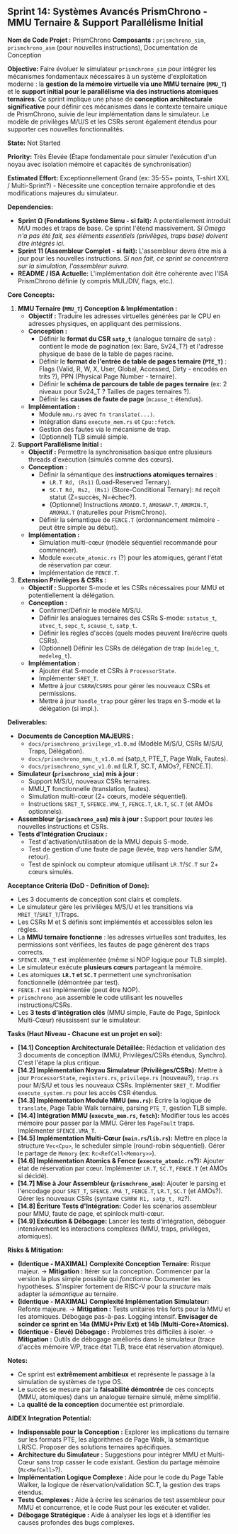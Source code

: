 ## Sprint 14: Systèmes Avancés PrismChrono - MMU Ternaire & Support Parallélisme Initial

**Nom de Code Projet :** PrismChrono
**Composants :** `prismchrono_sim`, `prismchrono_asm` (pour nouvelles instructions), Documentation de Conception

**Objective:** Faire évoluer le simulateur `prismchrono_sim` pour intégrer les mécanismes fondamentaux nécessaires à un système d'exploitation moderne : la **gestion de la mémoire virtuelle via une MMU ternaire (`MMU_T`)** et le **support initial pour le parallélisme via des instructions atomiques ternaires**. Ce sprint implique une phase de **conception architecturale significative** pour définir ces mécanismes dans le contexte ternaire unique de PrismChrono, suivie de leur implémentation dans le simulateur. Le modèle de privilèges M/U/S et les CSRs seront également étendus pour supporter ces nouvelles fonctionnalités.

**State:** Not Started

**Priority:** Très Élevée (Étape fondamentale pour simuler l'exécution d'un noyau avec isolation mémoire et capacités de synchronisation)

**Estimated Effort:** Exceptionnellement Grand (ex: 35-55+ points, T-shirt XXL / Multi-Sprint?) - Nécessite une conception ternaire approfondie et des modifications majeures du simulateur.

**Dependencies:**
*   **Sprint Ω (Fondations Système Simu - si fait):** A potentiellement introduit M/U modes et traps de base. Ce sprint l'étend massivement. *Si Omega n'a pas été fait, ses éléments essentiels (privilèges, traps base) doivent être intégrés ici.*
*   **Sprint 11 (Assembleur Complet - si fait):** L'assembleur devra être mis à jour pour les nouvelles instructions. *Si non fait, ce sprint se concentrera sur la simulation, l'assembleur suivra.*
*   **README / ISA Actuelle:** L'implémentation doit être cohérente avec l'ISA PrismChrono définie (y compris MUL/DIV, flags, etc.).

**Core Concepts:**

1.  **MMU Ternaire (`MMU_T`) Conception & Implémentation :**
    *   **Objectif :** Traduire les adresses virtuelles générées par le CPU en adresses physiques, en appliquant des permissions.
    *   **Conception :**
        *   Définir le **format du CSR `satp_t`** (analogue ternaire de `satp`) : contient le mode de pagination (ex: Bare, Sv24_T?) et l'adresse physique de base de la table de pages racine.
        *   Définir le **format de l'entrée de table de pages ternaire (`PTE_T`)** : Flags (Valid, R, W, X, User, Global, Accessed, Dirty - encodés en trits ?), PPN (Physical Page Number - ternaire).
        *   Définir le **schéma de parcours de table de pages ternaire** (ex: 2 niveaux pour Sv24_T ? Tailles de pages ternaires ?).
        *   Définir les **causes de faute de page** (`mcause_t` étendus).
    *   **Implémentation :**
        *   Module `mmu.rs` avec `fn translate(...)`.
        *   Intégration dans `execute_mem.rs` et `Cpu::fetch`.
        *   Gestion des fautes via le mécanisme de trap.
        *   (Optionnel) TLB simulé simple.
2.  **Support Parallélisme Initial :**
    *   **Objectif :** Permettre la synchronisation basique entre plusieurs threads d'exécution (simulés comme des cœurs).
    *   **Conception :**
        *   Définir la sémantique des **instructions atomiques ternaires** :
            *   `LR.T Rd, (Rs1)` (Load-Reserved Ternary).
            *   `SC.T Rd, Rs2, (Rs1)` (Store-Conditional Ternary): `Rd` reçoit statut (Z=succès, N=échec?).
            *   (Optionnel) Instructions `AMOADD.T`, `AMOSWAP.T`, `AMOMIN.T`, `AMOMAX.T` (naturelles pour PrismChrono).
        *   Définir la sémantique de `FENCE.T` (ordonnancement mémoire - peut être simple au début).
    *   **Implémentation :**
        *   Simulation multi-cœur (modèle séquentiel recommandé pour commencer).
        *   Module `execute_atomic.rs` (?) pour les atomiques, gérant l'état de réservation par cœur.
        *   Implémentation de `FENCE.T`.
3.  **Extension Privilèges & CSRs :**
    *   **Objectif :** Supporter S-mode et les CSRs nécessaires pour MMU et potentiellement la délégation.
    *   **Conception :**
        *   Confirmer/Définir le modèle M/S/U.
        *   Définir les analogues ternaires des CSRs S-mode: `sstatus_t`, `stvec_t`, `sepc_t`, `scause_t`, `satp_t`.
        *   Définir les règles d'accès (quels modes peuvent lire/écrire quels CSRs).
        *   (Optionnel) Définir les CSRs de délégation de trap (`mideleg_t`, `medeleg_t`).
    *   **Implémentation :**
        *   Ajouter état S-mode et CSRs à `ProcessorState`.
        *   Implémenter `SRET_T`.
        *   Mettre à jour `CSRRW`/`CSRRS` pour gérer les nouveaux CSRs et permissions.
        *   Mettre à jour `handle_trap` pour gérer les traps en S-mode et la délégation (si impl.).

**Deliverables:**
*   **Documents de Conception MAJEURS :**
    *   `docs/prismchrono_privilege_v1.0.md` (Modèle M/S/U, CSRs M/S/U, Traps, Délégation).
    *   `docs/prismchrono_mmu_t_v1.0.md` (satp_t, PTE_T, Page Walk, Fautes).
    *   `docs/prismchrono_sync_v1.0.md` (LR.T, SC.T, AMOs?, FENCE.T).
*   **Simulateur (`prismchrono_sim`) mis à jour :**
    *   Support M/S/U, nouveaux CSRs ternaires.
    *   MMU_T fonctionnelle (translation, fautes).
    *   Simulation multi-cœur (2+ cœurs, modèle séquentiel).
    *   Instructions `SRET_T`, `SFENCE.VMA_T`, `FENCE.T`, `LR.T`, `SC.T` (et AMOs optionnels).
*   **Assembleur (`prismchrono_asm`) mis à jour :** Support pour *toutes* les nouvelles instructions et CSRs.
*   **Tests d'Intégration Cruciaux :**
    *   Test d'activation/utilisation de la MMU depuis S-mode.
    *   Test de gestion d'une faute de page (levée, trap vers handler S/M, retour).
    *   Test de spinlock ou compteur atomique utilisant `LR.T`/`SC.T` sur 2+ cœurs simulés.

**Acceptance Criteria (DoD - Definition of Done):**
*   Les 3 documents de conception sont clairs et complets.
*   Le simulateur gère les privilèges M/S/U et les transitions via `MRET_T`/`SRET_T`/Traps.
*   Les CSRs M et S définis sont implémentés et accessibles selon les règles.
*   La **MMU ternaire fonctionne** : les adresses virtuelles sont traduites, les permissions sont vérifiées, les fautes de page génèrent des traps corrects.
*   `SFENCE.VMA_T` est implémentée (même si NOP logique pour TLB simple).
*   Le simulateur exécute **plusieurs cœurs** partageant la mémoire.
*   Les atomiques **`LR.T` et `SC.T`** permettent une synchronisation fonctionnelle (démontrée par test).
*   `FENCE.T` est implémentée (peut être NOP).
*   `prismchrono_asm` assemble le code utilisant les nouvelles instructions/CSRs.
*   Les **3 tests d'intégration clés** (MMU simple, Faute de Page, Spinlock Multi-Cœur) réussissent sur le simulateur.

**Tasks (Haut Niveau - Chacune est un projet en soi):**

*   **[14.1] Conception Architecturale Détaillée:** Rédaction et validation des 3 documents de conception (MMU, Privilèges/CSRs étendus, Synchro). C'est l'étape la plus critique.
*   **[14.2] Implémentation Noyau Simulateur (Privilèges/CSRs):** Mettre à jour `ProcessorState`, `registers.rs`, `privilege.rs` (nouveau?), `trap.rs` pour M/S/U et tous les nouveaux CSRs. Implémenter `SRET_T`. Modifier `execute_system.rs` pour les accès CSR étendus.
*   **[14.3] Implémentation Module MMU (`mmu.rs`):** Écrire la logique de `translate`, Page Table Walk ternaire, parsing `PTE_T`, gestion TLB simple.
*   **[14.4] Intégration MMU (`execute_mem.rs`, `fetch`):** Modifier tous les accès mémoire pour passer par la MMU. Gérer les `PageFault` traps. Implémenter `SFENCE.VMA_T`.
*   **[14.5] Implémentation Multi-Cœur (`main.rs`/`lib.rs`):** Mettre en place la structure `Vec<Cpu>`, le scheduler simple (round-robin séquentiel). Gérer le partage de `Memory` (ex: `Rc<RefCell<Memory>>`).
*   **[14.6] Implémentation Atomics & Fence (`execute_atomic.rs`?):** Ajouter état de réservation par cœur. Implémenter `LR.T`, `SC.T`, `FENCE.T` (et AMOs si décidé).
*   **[14.7] Mise à Jour Assembleur (`prismchrono_asm`):** Ajouter le parsing et l'encodage pour `SRET_T`, `SFENCE.VMA_T`, `FENCE.T`, `LR.T`, `SC.T` (et AMOs?). Gérer les nouveaux CSRs (syntaxe `CSRRW R1, satp_t, R2`?).
*   **[14.8] Écriture Tests d'Intégration:** Coder les scénarios assembleur pour MMU, faute de page, et spinlock multi-cœur.
*   **[14.9] Exécution & Débogage:** Lancer les tests d'intégration, déboguer intensivement les interactions complexes (MMU, traps, privilèges, atomiques).

**Risks & Mitigation:**
*   **(Identique - MAXIMAL)** **Complexité Conception Ternaire:** Risque majeur. -> **Mitigation :** Itérer sur la conception. Commencer par la version la plus simple possible qui *fonctionne*. Documenter les hypothèses. S'inspirer fortement de RISC-V pour la *structure* mais adapter la *sémantique* au ternaire.
*   **(Identique - MAXIMAL)** **Complexité Implémentation Simulateur:** Refonte majeure. -> **Mitigation :** Tests unitaires très forts pour la MMU et les atomiques. Débogage pas-à-pas. Logging intensif. **Envisager de scinder ce sprint en 14a (MMU+Priv Ext) et 14b (Multi-Core+Atomics).**
*   **(Identique - Élevé)** **Débogage :** Problèmes très difficiles à isoler. -> **Mitigation :** Outils de débogage améliorés dans le simulateur (trace d'accès mémoire V/P, trace état TLB, trace état réservation atomique).

**Notes:**
*   Ce sprint est **extrêmement ambitieux** et représente le passage à la simulation de systèmes de type OS.
*   Le succès se mesure par la **faisabilité démontrée** de ces concepts (MMU, atomiques) dans un analogue ternaire simulé, même simplifié.
*   La **qualité de la conception** documentée est primordiale.

**AIDEX Integration Potential:**
*   **Indispensable pour la Conception :** Explorer les implications du ternaire sur les formats PTE, les algorithmes de Page Walk, la sémantique LR/SC. Proposer des solutions ternaires spécifiques.
*   **Architecture du Simulateur :** Suggestions pour intégrer MMU et Multi-Cœur sans trop casser le code existant. Gestion du partage mémoire (`Rc<RefCell>`?).
*   **Implémentation Logique Complexe :** Aide pour le code du Page Table Walker, la logique de réservation/validation SC.T, la gestion des traps étendus.
*   **Tests Complexes :** Aide à écrire les scénarios de test assembleur pour MMU et concurrence, et le code Rust pour les exécuter et valider.
*   **Débogage Stratégique :** Aide à analyser les logs et à identifier les causes profondes des bugs complexes.
```
